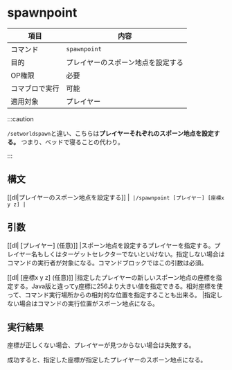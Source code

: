 # spawnpoint

| 項目 | 内容 |
| --- | --- |
| コマンド | `spawnpoint` |
| 目的 | プレイヤーのスポーン地点を設定する |
| OP権限 | 必要 |
| コマブロで実行 | 可能 |
| 適用対象 | プレイヤー |

:::caution

`/setworldspawn`と違い、こちらは**プレイヤーそれぞれのスポーン地点を設定する。** つまり、ベッドで寝ることの代わり。

:::

## 構文

[[dl|プレイヤーのスポーン地点を設定する]]
|```
|/spawnpoint [プレイヤー] [座標x y z]
|```

## 引数

[[dl| [プレイヤー] (任意)]]
|スポーン地点を設定するプレイヤーを指定する。プレイヤー名もしくはターゲットセレクターでないといけない。指定しない場合はコマンドの実行者が対象になる。コマンドブロックではこの引数は必須。

[[dl| [座標x y z] (任意)]]
|指定したプレイヤーの新しいスポーン地点の座標を指定する。Java版と違ってy座標に256より大きい値を指定できる。相対座標を使って、コマンド実行場所からの相対的な位置を指定することも出来る。
|指定しない場合はコマンドの実行位置がスポーン地点になる。

## 実行結果

座標が正しくない場合、プレイヤーが見つからない場合は失敗する。

成功すると、指定した座標が指定したプレイヤーのスポーン地点になる。 
